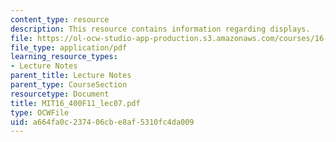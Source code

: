 ```yaml
---
content_type: resource
description: This resource contains information regarding displays.
file: https://ol-ocw-studio-app-production.s3.amazonaws.com/courses/16-400-human-factors-engineering-fall-2011/a664fa0c237406cbe8af5310fc4da009_MIT16_400F11_lec07.pdf
file_type: application/pdf
learning_resource_types:
- Lecture Notes
parent_title: Lecture Notes
parent_type: CourseSection
resourcetype: Document
title: MIT16_400F11_lec07.pdf
type: OCWFile
uid: a664fa0c-2374-06cb-e8af-5310fc4da009
---
```

